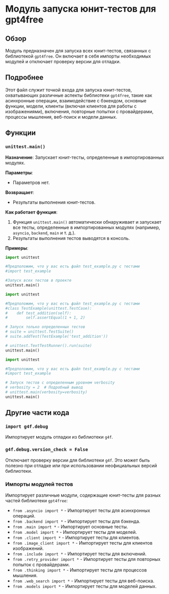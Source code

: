 # Модуль запуска юнит-тестов для gpt4free
## Обзор

Модуль предназначен для запуска всех юнит-тестов, связанных с библиотекой `gpt4free`. Он включает в себя импорты необходимых модулей и отключает проверку версии для отладки.

## Подробнее

Этот файл служит точкой входа для запуска юнит-тестов, охватывающих различные аспекты библиотеки `gpt4free`, такие как асинхронные операции, взаимодействие с бэкендом, основные функции, модели, клиенты (включая клиентов для работы с изображениями), включения, повторные попытки с провайдерами, процессы мышления, веб-поиск и модели данных.
## Функции

### `unittest.main()`

**Назначение**: Запускает юнит-тесты, определенные в импортированных модулях.

**Параметры**:

-   Параметров нет.

**Возвращает**:

-   Результаты выполнения юнит-тестов.

**Как работает функция**:

1.  Функция `unittest.main()` автоматически обнаруживает и запускает все тесты, определенные в импортированных модулях (например, `asyncio`, `backend`, `main` и т. д.).
2.  Результаты выполнения тестов выводятся в консоль.

**Примеры**:

```python
import unittest

#Предположим, что у вас есть файл test_example.py с тестами
#import test_example 

#Запуск всех тестов в проекте
unittest.main()
```
```python
import unittest

#Предположим, что у вас есть файл test_example.py с тестами
#class TestExample(unittest.TestCase):
#    def test_addition(self):
#        self.assertEqual(1 + 1, 2)

# Запуск только определенных тестов
# suite = unittest.TestSuite()
# suite.addTest(TestExample('test_addition'))

# unittest.TextTestRunner().run(suite)
unittest.main()
```
```python
import unittest

#Предположим, что у вас есть файл test_example.py с тестами
#import test_example 

# Запуск тестов с определенным уровнем verbosity
# verbosity = 2  # Подробный вывод
# unittest.main(verbosity=verbosity)
unittest.main()
```

## Другие части кода

### `import g4f.debug`

Импортирует модуль отладки из библиотеки `g4f`.

### `g4f.debug.version_check = False`

Отключает проверку версии для библиотеки `g4f`. Это может быть полезно при отладке или при использовании неофициальных версий библиотеки.

### Импорты модулей тестов
Импортирует различные модули, содержащие юнит-тесты для разных частей библиотеки `gpt4free`:

*   `from .asyncio import *` - Импортирует тесты для асинхронных операций.
*   `from .backend import *` - Импортирует тесты для бэкенда.
*   `from .main import *` - Импортирует основные тесты.
*   `from .model import *` - Импортирует тесты для моделей.
*   `from .client import *` - Импортирует тесты для клиентов.
*   `from .image_client import *` - Импортирует тесты для клиентов изображений.
*   `from .include import *` - Импортирует тесты для включений.
*   `from .retry_provider import *` - Импортирует тесты для повторных попыток с провайдерами.
*   `from .thinking import *` - Импортирует тесты для процессов мышления.
*   `from .web_search import *` - Импортирует тесты для веб-поиска.
*   `from .models import *` - Импортирует тесты для моделей данных.